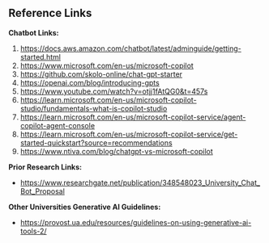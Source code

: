 ##  Reference Links

**Chatbot Links:**

1. <https://docs.aws.amazon.com/chatbot/latest/adminguide/getting-started.html>
2. <https://www.microsoft.com/en-us/microsoft-copilot>
3. <https://github.com/skolo-online/chat-gpt-starter>
4. <https://openai.com/blog/introducing-gpts>
5. <https://www.youtube.com/watch?v=otjj1fAtQG0&t=457s>
6. <https://learn.microsoft.com/en-us/microsoft-copilot-studio/fundamentals-what-is-copilot-studio>
7. <https://learn.microsoft.com/en-us/microsoft-copilot-service/agent-copilot-agent-console>
8. <https://learn.microsoft.com/en-us/microsoft-copilot-service/get-started-quickstart?source=recommendations>
9. <https://www.ntiva.com/blog/chatgpt-vs-microsoft-copilot>

**Prior Research Links:**

- <https://www.researchgate.net/publication/348548023_University_Chat_Bot_Proposal>

**Other Universities Generative AI Guidelines:**

- <https://provost.ua.edu/resources/guidelines-on-using-generative-ai-tools-2/>
